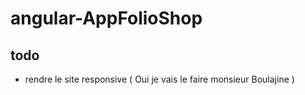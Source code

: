 # angular-AppFolioShop

## todo
  - rendre le site responsive ( Oui je vais le faire monsieur Boulajine )
